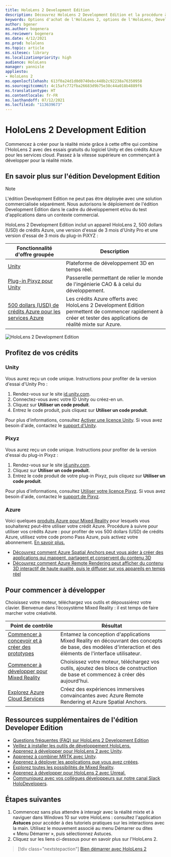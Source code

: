 ```yaml
---
title: HoloLens 2 Development Edition
description: Découvrez HoloLens 2 Development Edition et la procédure à suivre après l'avoir acquis.
keywords: Options d'achat de l'HoloLens 2, options de l'HoloLens, Developer Edition
author: bgener
ms.author: bogenera
ms.reviewer: bogenera
ms.date: 4/12/2021
ms.prod: hololens
ms.topic: article
ms.sitesec: library
ms.localizationpriority: high
audience: HoloLens
manager: yannisle
appliesto:
- HoloLens 2
ms.openlocfilehash: 613f0a24d1d0d0740ebc448b2c92238a76350958
ms.sourcegitcommit: 4c15afc772fba26683d9b75e38c44a018b4889f6
ms.translationtype: HT
ms.contentlocale: fr-FR
ms.lasthandoff: 07/12/2021
ms.locfileid: "113639673"
---
```

# <a name="hololens-2-development-edition"></a>HoloLens 2 Development Edition

Commencez à créer pour la réalité mixte grâce à cette offre qui combine l'HoloLens 2 avec des essais gratuits du logiciel Unity et des crédits Azure pour les services cloud. Passez à la vitesse supérieure en commençant à développer pour la réalité mixte.

## <a name="learn-about-the-development-edition"></a>En savoir plus sur l'édition Development Edition

> [!NOTE]
> L'édition Development Edition ne peut pas être déployée avec une solution commercialisée séparément. Nous autorisons le déploiement de l'édition Development Edition dans le cadre du développement et/ou du test d'applications dans un contexte commercial.  

HoloLens 2 Development Edition inclut un appareil HoloLens 2, 500 dollars (USD) de crédits Azure, une version d'essai de 3 mois d'Unity Pro et une version d'essai de 3 mois du plug-in PiXYZ :

| Fonctionnalité d'offre groupée | Description |
|---|---|
|  [Unity](https://unity.com/) | Plateforme de développement 3D en temps réel.   |
|  [Plug-in Pixyz pour Unity](https://www.pixyz-software.com/plugin/) | Passerelle permettant de relier le monde de l'ingénierie CAO &amp; à celui du développement.   |
| [500 dollars (USD) de crédits Azure pour les services Azure](https://azure.microsoft.com/resources/) | Les crédits Azure offerts avec HoloLens 2 Development Edition permettent de commencer rapidement à créer et tester des applications de réalité mixte sur Azure. |

![HoloLens 2 Development Edition](./images/hololens-2-dev-ed.png)

## <a name="redeem-your-credits"></a>Profitez de vos crédits

### <a name="unity"></a>Unity
Vous aurez reçu un code unique. Instructions pour profiter de la version d'essai d'Unity Pro :
1. Rendez-vous sur le site [id.unity.com](http://id.unity.com/).
1. Connectez-vous avec votre ID Unity ou créez-en un.
1. Cliquez sur **Utiliser un code produit**.
1. Entrez le code produit, puis cliquez sur **Utiliser un code produit**.

Pour plus d'informations, consultez [Activer une licence Unity](https://support.unity3d.com/hc/articles/211438683-How-do-I-activate-my-license-). Si vous avez besoin d'aide, contactez le [support d'Unity](https://support.unity3d.com/hc).  

### <a name="pixyz"></a>Pixyz
Vous aurez reçu un code unique. Instructions pour profiter de la version d'essai du plug-in Pixyz :
1. Rendez-vous sur le site [id.unity.com](http://id.unity.com/).
1. Cliquez sur **Utiliser un code produit**.
1. Entrez le code produit de votre plug-in Pixyz, puis cliquez sur **Utiliser un code produit**.

Pour plus d'informations, consultez [Utiliser votre licence Pixyz](https://www.pixyz-software.com/documentations/html/2020.1/review/TrialLicense.html). Si vous avez besoin d'aide, contactez le [support de Pixyz](https://www.pixyz-software.com/support/).

### <a name="azure"></a>Azure
Voici quelques [produits Azure pour Mixed Reality](https://azure.microsoft.com/topic/mixed-reality/) pour lesquels vous souhaiterez peut-être utiliser votre crédit Azure.
Procédure à suivre pour utiliser vos crédits Azure : pour profiter de vos 500 dollars (USD) de crédits Azure, utilisez votre code promo Pass Azure, puis activez votre abonnement. [En savoir plus.](hololens2-development-edition-faq.yml#how-can-i-redeem-my--500-azure-credit-)

- [Découvrez comment Azure Spatial Anchors peut vous aider à créer des applications qui mappent, partagent et conservent du contenu 3D](https://azure.microsoft.com/services/spatial-anchors/)
- [Découvrez comment Azure Remote Rendering peut afficher du contenu 3D interactif de haute qualité, puis le diffuser sur vos appareils en temps réel](https://azure.microsoft.com/services/remote-rendering/)

## <a name="get-started-developing"></a>Pour commencer à développer

Choisissez votre moteur, téléchargez vos outils et dépoussiérez votre clavier. Bienvenue dans l’écosystème Mixed Reality : il est temps de faire marcher votre créativité.

|     Point de contrôle                              |     Résultat                                                                                                                    |
|---------------------------------------------|---------------------------------------------------------------------------------------------------------------------------------|
|     [Commencer à concevoir et à créer des prototypes](/windows/mixed-reality/design/design)         |     Entamez la conception d'applications Mixed Reality en découvrant des concepts de base, des modèles d'interaction et des éléments de l'interface utilisateur.     |
|     [Commencer à développer pour Mixed Reality](/windows/mixed-reality/develop/development?tabs=unity)    |     Choisissez votre moteur, téléchargez vos outils, ajoutez des blocs de construction de base et commencez à créer dès aujourd'hui.                                  |
|     [Explorez Azure Cloud Services](/windows/mixed-reality/develop/mixed-reality-cloud-services)            |     Créez des expériences immersives convaincantes avec Azure Remote Rendering et Azure Spatial Anchors.                                 |

## <a name="developer-edition-additional-resources"></a>Ressources supplémentaires de l'édition Developer Edition

- [Questions fréquentes (FAQ) sur HoloLens 2 Development Edition](hololens2-development-edition-faq.yml)
- [Veillez à installer les outils de développement HoloLens.](/windows/mixed-reality/develop/install-the-tools?tabs=unity)
- [Apprenez à développer pour HoloLens 2 avec Unity](/windows/mixed-reality/develop/unity/unity-development-overview?tabs=mrtk%2Carr%2Chl2).
- [Apprenez à combiner MRTK avec Unity](/windows/mixed-reality/develop/unity/mrtk-getting-started).
- [Apprenez à déployer les applications que vous avez créées](app-deploy-overview.md).
- [Explorez toutes les possibilités de Mixed Reality](/windows/mixed-reality/).
- [Apprenez à développer pour HoloLens 2 avec Unreal.](/windows/mixed-reality/develop/unreal/unreal-development-overview?tabs=mrtk%2Casa)
- [Communiquez avec vos collègues développeurs sur notre canal Slack HoloDevelopers](https://holodevelopersslack.azurewebsites.net/).

## <a name="next-steps"></a>Étapes suivantes

1. Commencez sans plus attendre à interagir avec la réalité mixte et à naviguer dans Windows 10 sur votre HoloLens : consultez l'application **Astuces** pour accéder à des tutoriels pratiques sur les interactions avec la main. Utilisez le mouvement associé au menu Démarrer ou dites « Menu Démarrer », puis sélectionnez Astuces.
1. Cliquez sur les liens ci-dessous pour en savoir plus sur l'HoloLens 2.

> [!div class="nextstepaction"]
> [Bien démarrer avec HoloLens 2](hololens2-basic-usage.md)
